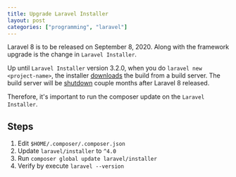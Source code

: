 ```yaml
---
title: Upgrade Laravel Installer
layout: post
categories: ["programming", "laravel"]
---
```

Laravel 8 is to be released on September 8, 2020. Along with the framework upgrade is the change in `Laravel Installer`.

Up until `Laravel Installer` version 3.2.0, when you do `laravel new <project-name>`, the installer [downloads](https://github.com/laravel/installer/blob/v3.2.0/src/NewCommand.php#L153) the build from a build server. The build server will be [shutdown](https://twitter.com/taylorotwell/status/1301522915003895808) couple months after Laravel 8 released. 

Therefore, it's important to run the composer update on the `Laravel Installer`.

## Steps

1. Edit `$HOME/.composer/.composer.json`
2. Update `laravel/installer` to `^4.0`
3. Run `composer global update laravel/installer`
4. Verify by execute `laravel --version`

